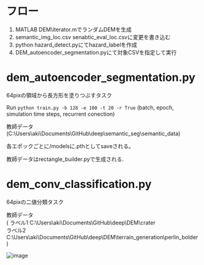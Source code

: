 # フロー

1. MATLAB DEM\iterator.mでランダムDEMを生成
2. semantic_img_loc.csv senabtic_eval_loc.csvに変更を書き込む
3. python hazard_detect.pyにてhazard_labelを作成
4. DEM_autoencoder_segmentation.pyにて対象CSVを指定して実行

# dem_autoencoder_segmentation.py
64pixの領域から長方形を塗りつぶすタスク

Run ```python train.py -b 128 -e 100 -t 20 -r True```
(batch, epoch, simulation time steps, recurrent conection)

教師データ
(C:\Users\aki\Documents\GitHub\deep\semantic_seg\semantic_data)

各エポックごとに/modelsに.pthとしてsaveされる。  

教師データはrectangle_builder.pyで生成される.


# dem_conv_classification.py

64pixの二値分類タスク

教師データ  
(
    ラベル1
    C:\Users\aki\Documents\GitHub\deep\DEM\crater  
    ラベル2
    C:\Users\aki\Documents\GitHub\deep\DEM\terrain_generation\perlin_bolder
)

![image](https://user-images.githubusercontent.com/56909755/118626459-dc948400-b805-11eb-8c57-f77c62fbeb1e.png)
